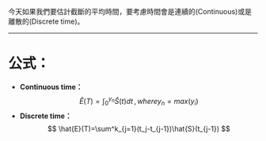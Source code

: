 今天如果我們要估計截斷的平均時間，要考慮時間會是連續的(Continuous)或是離散的(Discrete time)。
- - -
# 公式：
- **Continuous time：**
$$
\hat{E}(T)=\int^{y_n}_0\hat{S}(t)dt\,,\,where y_n=max(y_i)
$$
- **Discrete time：**
$$
\hat{E}(T)=\sum^k_{j=1}(t_j-t_{j-1})\hat{S}(t_{j-1})
$$